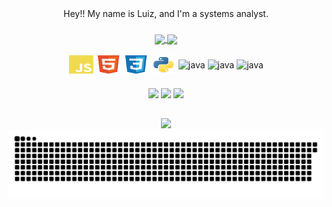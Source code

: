  <div align="center"> Hey!! My name is Luiz, and I'm a systems analyst. <div/>


###
 <div align="center">
            <a href="https://github.com/Felps-spb/github-readme-stats">
  <img height=200 align="center" src="https://github-readme-stats.vercel.app/api?username=Felps-spb&show_icons=true&theme=merko" />
</a>
<a href="https://github.com/Felps-spb/convoychat">
  <img height=200 align="center" src="https://github-readme-stats.vercel.app/api/top-langs?username=Felps-spb&layout=compact&langs_count=8&card_width=320&show_icons=true&theme=merko" />
</a>

<div style="display: inline_block"><br>
  <img align="center" alt="Js" height="30" width="40" src="https://raw.githubusercontent.com/devicons/devicon/master/icons/javascript/javascript-plain.svg">
  <img align="center" alt="HTML" height="30" width="40" src="https://raw.githubusercontent.com/devicons/devicon/master/icons/html5/html5-original.svg">
  <img align="center" alt="CSS" height="30" width="40" src="https://raw.githubusercontent.com/devicons/devicon/master/icons/css3/css3-original.svg">
  <img align="center" alt="Python" height="30" width="40" src="https://raw.githubusercontent.com/devicons/devicon/master/icons/python/python-original.svg">
  <img align="center" alt="java" height="30" width="40" src="https://cdn.jsdelivr.net/gh/devicons/devicon@latest/icons/java/java-plain.svg" />
   <img align="center" alt="java" height="30" width="40" src="https://cdn.jsdelivr.net/gh/devicons/devicon@latest/icons/cplusplus/cplusplus-original.svg" />
<img align="center" alt="java" height="40" width="40"  src="https://cdn.jsdelivr.net/gh/devicons/devicon@latest/icons/mysql/mysql-plain-wordmark.svg" />
  
</div>

###

<div> 
  <a href="https://instagram.com/l.fsantana" target="_blank"><img src="https://img.shields.io/badge/-Instagram-%23E4405F?style=for-the-badge&logo=instagram&logoColor=white" target="_blank"></a>
  <a href = "mailto:luizfelipespb22@gmail.com"><img src="https://img.shields.io/badge/-Gmail-%23333?style=for-the-badge&logo=gmail&logoColor=white" target="_blank"></a>
  <a href="https://www.linkedin.com/in/luiz-felipe-3210a82ab/" target="_blank"><img src="https://img.shields.io/badge/-LinkedIn-%230077B5?style=for-the-badge&logo=linkedin&logoColor=white" target="_blank"></a> 
  
</div>

</div>         

##

<div align="center">
  <img height="400" src="https://i.pinimg.com/originals/ae/1a/32/ae1a3228917786b1c62c8f4ee9a827fe.gif"  />
</div>

<div align="center">
  <img src="https://raw.githubusercontent.com/Felps-spb/Felps-spb/output/snake.svg" alt="Snake animation" />
</div>


##

###



